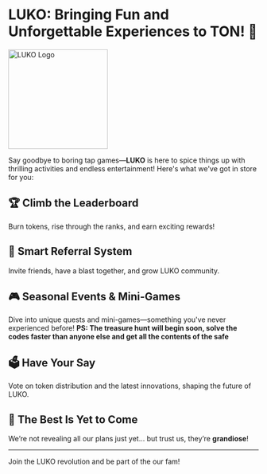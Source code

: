 # LUKO: Bringing Fun and Unforgettable Experiences to TON! 🎉

<img src="https://i.ibb.co/hsJqWM7/IMAGE-2025-01-17-20-06-48.jpg" alt="LUKO Logo" width="200">

Say goodbye to boring tap games—**LUKO** is here to spice things up with thrilling activities and endless entertainment! Here's what we've got in store for you:

## 🏆 Climb the Leaderboard  
Burn tokens, rise through the ranks, and earn exciting rewards!

## 🤝 Smart Referral System  
Invite friends, have a blast together, and grow LUKO community.

## 🎮 Seasonal Events & Mini-Games  
Dive into unique quests and mini-games—something you've never experienced before! **PS: The treasure hunt will begin soon, solve the codes faster than anyone else and get all the contents of the safe**

## 🗳️ Have Your Say  
Vote on token distribution and the latest innovations, shaping the future of LUKO.

## 🚀 The Best Is Yet to Come  
We’re not revealing all our plans just yet... but trust us, they’re **grandiose**!

---

Join the LUKO revolution and be part of the our fam!
